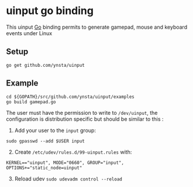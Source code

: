# uinput go binding

This uinput [Go](https://golang.org/) binding permits to generate gamepad, mouse and keyboard events under Linux

## Setup

```
go get github.com/ynsta/uinput
```

## Example

```
cd ${GOPATH}/src/github.com/ynsta/uinput/examples
go build gamepad.go
```

The user must have the permission to write to `/dev/uinput`, the configuration is distribution specific but should be similar to this :

1. Add your user to the `input` group:
```
sudo gpasswd --add $USER input
```
2. Create `/etc/udev/rules.d/99-uinput.rules` with:

```
KERNEL=="uinput", MODE="0660", GROUP="input", OPTIONS+="static_node=uinput"
```

3. Reload udev `sudo udevadm control --reload`
